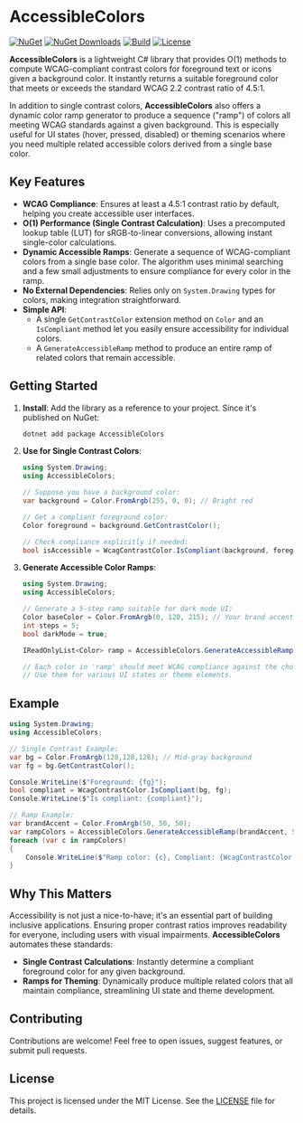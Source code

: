 # AccessibleColors

[![NuGet](https://img.shields.io/nuget/v/AccessibleColors.svg?label=NuGet)](https://www.nuget.org/packages/AccessibleColors/)
[![NuGet Downloads](https://img.shields.io/nuget/dt/AccessibleColors.svg)](https://www.nuget.org/packages/AccessibleColors/)
[![Build](https://github.com/willibrandon/AccessibleColors/actions/workflows/ci.yml/badge.svg)](https://github.com/willibrandon/AccessibleColors/actions/workflows/ci.yml)
[![License](https://img.shields.io/badge/license-MIT-blue.svg)](LICENSE)

**AccessibleColors** is a lightweight C# library that provides O(1) methods to compute WCAG-compliant contrast colors for foreground text or icons given a background color. It instantly returns a suitable foreground color that meets or exceeds the standard WCAG 2.2 contrast ratio of 4.5:1.

In addition to single contrast colors, **AccessibleColors** also offers a dynamic color ramp generator to produce a sequence ("ramp") of colors all meeting WCAG standards against a given background. This is especially useful for UI states (hover, pressed, disabled) or theming scenarios where you need multiple related accessible colors derived from a single base color.

## Key Features

- **WCAG Compliance**: Ensures at least a 4.5:1 contrast ratio by default, helping you create accessible user interfaces.
- **O(1) Performance (Single Contrast Calculation)**: Uses a precomputed lookup table (LUT) for sRGB-to-linear conversions, allowing instant single-color calculations.
- **Dynamic Accessible Ramps**: Generate a sequence of WCAG-compliant colors from a single base color. The algorithm uses minimal searching and a few small adjustments to ensure compliance for every color in the ramp.
- **No External Dependencies**: Relies only on `System.Drawing` types for colors, making integration straightforward.
- **Simple API**: 
  - A single `GetContrastColor` extension method on `Color` and an `IsCompliant` method let you easily ensure accessibility for individual colors.
  - A `GenerateAccessibleRamp` method to produce an entire ramp of related colors that remain accessible.

## Getting Started

1. **Install**: Add the library as a reference to your project. Since it's published on NuGet:
   ```bash
   dotnet add package AccessibleColors
   ```

2. **Use for Single Contrast Colors**:
   ```csharp
   using System.Drawing;
   using AccessibleColors;

   // Suppose you have a background color:
   var background = Color.FromArgb(255, 0, 0); // Bright red

   // Get a compliant foreground color:
   Color foreground = background.GetContrastColor();
   
   // Check compliance explicitly if needed:
   bool isAccessible = WcagContrastColor.IsCompliant(background, foreground);
   ```
   
3. **Generate Accessible Color Ramps**:
   ```csharp
   using System.Drawing;
   using AccessibleColors;

   // Generate a 5-step ramp suitable for dark mode UI:
   Color baseColor = Color.FromArgb(0, 120, 215); // Your brand accent
   int steps = 5;
   bool darkMode = true;

   IReadOnlyList<Color> ramp = AccessibleColors.GenerateAccessibleRamp(baseColor, steps, darkMode);

   // Each color in 'ramp' should meet WCAG compliance against the chosen background.
   // Use them for various UI states or theme elements.
   ```

## Example

```csharp
using System.Drawing;
using AccessibleColors;

// Single Contrast Example:
var bg = Color.FromArgb(128,128,128); // Mid-gray background
var fg = bg.GetContrastColor();

Console.WriteLine($"Foreground: {fg}");
bool compliant = WcagContrastColor.IsCompliant(bg, fg);
Console.WriteLine($"Is compliant: {compliant}");

// Ramp Example:
var brandAccent = Color.FromArgb(50, 50, 50);
var rampColors = AccessibleColors.GenerateAccessibleRamp(brandAccent, 5, darkMode: false);
foreach (var c in rampColors)
{
    Console.WriteLine($"Ramp color: {c}, Compliant: {WcagContrastColor.IsCompliant(Color.White, c)}");
}
```

## Why This Matters

Accessibility is not just a nice-to-have; it's an essential part of building inclusive applications. Ensuring proper contrast ratios improves readability for everyone, including users with visual impairments. **AccessibleColors** automates these standards:

- **Single Contrast Calculations**: Instantly determine a compliant foreground color for any given background.
- **Ramps for Theming**: Dynamically produce multiple related colors that all maintain compliance, streamlining UI state and theme development.

## Contributing

Contributions are welcome! Feel free to open issues, suggest features, or submit pull requests.

## License

This project is licensed under the MIT License. See the [LICENSE](https://github.com/willibrandon/AccessibleColors/blob/main/LICENSE) file for details.